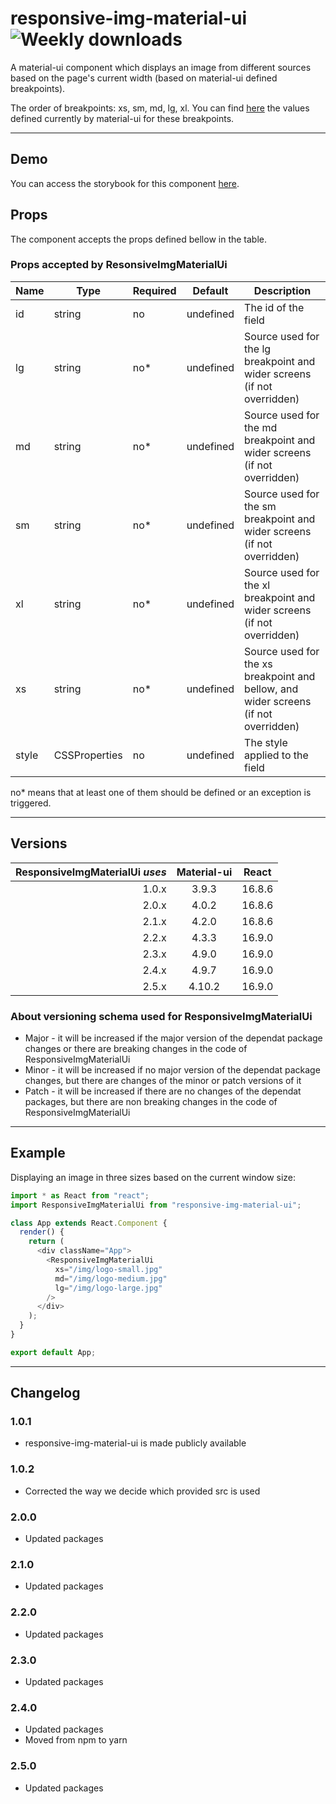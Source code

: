 # responsive-img-material-ui ![Weekly downloads](https://img.shields.io/npm/dw/responsive-img-material-ui "Weekly downloads")

A material-ui component which displays an image from different sources based on the page's current width (based on material-ui defined breakpoints).

The order of breakpoints: xs, sm, md, lg, xl. You can find [here](https://material-ui.com/layout/breakpoints) the values defined currently by material-ui for these breakpoints.

---

## Demo

You can access the storybook for this component [here](https://iulian-radu-at.github.io/responsive-img-material-ui/).

## Props

The component accepts the props defined bellow in the table.

### Props accepted by ResonsiveImgMaterialUi

| Name  | Type          | Required | Default   | Description                                                                         |
| ----- | ------------- | -------- | --------- | ----------------------------------------------------------------------------------- |
| id    | string        | no       | undefined | The id of the field                                                                 |
| lg    | string        | no\*     | undefined | Source used for the lg breakpoint and wider screens (if not overridden)             |
| md    | string        | no\*     | undefined | Source used for the md breakpoint and wider screens (if not overridden)             |
| sm    | string        | no\*     | undefined | Source used for the sm breakpoint and wider screens (if not overridden)             |
| xl    | string        | no\*     | undefined | Source used for the xl breakpoint and wider screens (if not overridden)             |
| xs    | string        | no\*     | undefined | Source used for the xs breakpoint and bellow, and wider screens (if not overridden) |
| style | CSSProperties | no       | undefined | The style applied to the field                                                      |

no\* means that at least one of them should be defined or an exception is triggered.

---

## Versions

| ResponsiveImgMaterialUi _uses_ | Material-ui | React  |
| -----------------------------: | :---------: | :----: |
|                          1.0.x |    3.9.3    | 16.8.6 |
|                          2.0.x |    4.0.2    | 16.8.6 |
|                          2.1.x |    4.2.0    | 16.8.6 |
|                          2.2.x |    4.3.3    | 16.9.0 |
|                          2.3.x |    4.9.0    | 16.9.0 |
|                          2.4.x |    4.9.7    | 16.9.0 |
|                          2.5.x |   4.10.2    | 16.9.0 |

### About versioning schema used for ResponsiveImgMaterialUi

- Major - it will be increased if the major version of the dependat package changes or there are breaking changes in the code of ResponsiveImgMaterialUi
- Minor - it will be increased if no major version of the dependat package changes, but there are changes of the minor or patch versions of it
- Patch - it will be increased if there are no changes of the dependat packages, but there are non breaking changes in the code of ResponsiveImgMaterialUi

---

## Example

Displaying an image in three sizes based on the current window size:

```js
import * as React from "react";
import ResponsiveImgMaterialUi from "responsive-img-material-ui";

class App extends React.Component {
  render() {
    return (
      <div className="App">
        <ResponsiveImgMaterialUi
          xs="/img/logo-small.jpg"
          md="/img/logo-medium.jpg"
          lg="/img/logo-large.jpg"
        />
      </div>
    );
  }
}

export default App;
```

---

## Changelog

### 1.0.1

- responsive-img-material-ui is made publicly available

### 1.0.2

- Corrected the way we decide which provided src is used

### 2.0.0

- Updated packages

### 2.1.0

- Updated packages

### 2.2.0

- Updated packages

### 2.3.0

- Updated packages

### 2.4.0

- Updated packages
- Moved from npm to yarn

### 2.5.0

- Updated packages
